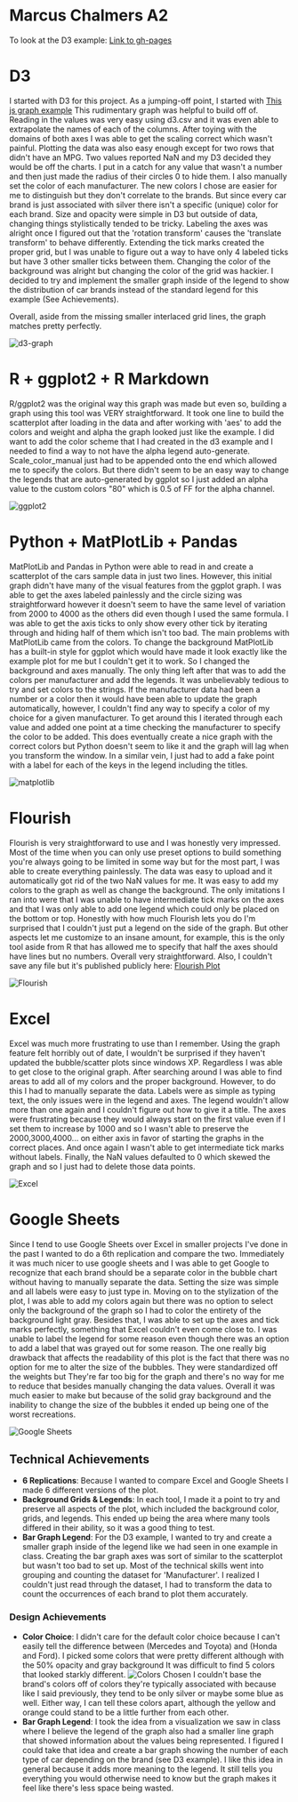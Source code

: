 # Marcus Chalmers A2

To look at the D3 example: [Link to gh-pages](https://mchalmers.github.io/a2-DataVis-5ways/d3/index.html)

# D3

I started with D3 for this project. As a jumping-off point, I started with [This js graph example](https://github.com/stevemacn/D3-Vanilla-Template/blob/main/scatterplot.js)
This rudimentary graph was helpful to build off of. Reading in the values was very easy using d3.csv and it was even able to extrapolate the
names of each of the columns. After toying with the domains of both axes I was able to get the scaling correct which wasn't painful. Plotting the data
was also easy enough except for two rows that didn't have an MPG. Two values reported NaN and my D3 decided they would be off the charts. I put in a catch
for any value that wasn't a number and then just made the radius of their circles 0 to hide them. I also manually set the color of each manufacturer. The
new colors I chose are easier for me to distinguish but they don't correlate to the brands. But since every car brand is just associated with
silver there isn't a specific (unique) color for each brand. Size and opacity were simple in D3 but outside of data, changing things stylistically
tended to be tricky. Labeling the axes was alright once I figured out that the 'rotation transform' causes the 'translate transform' to behave differently.
Extending the tick marks created the proper grid, but I was unable to figure out a way to have only 4 labeled ticks but have 3 other smaller ticks between them.
Changing the color of the background was alright but changing the color of the grid was hackier. I decided to try and implement the smaller graph inside of the
legend to show the distribution of car brands instead of the standard legend for this example (See Achievements). 

Overall, aside from the missing smaller interlaced grid lines, the graph matches pretty perfectly.

![d3-graph](img/d3.PNG)

# R + ggplot2 + R Markdown

R/ggplot2 was the original way this graph was made but even so, building a graph using this tool was VERY straightforward. 
It took one line to build the scatterplot after loading in the data and after working with 'aes' to add the colors
and weight and alpha the graph looked just like the example. I did want to add the color scheme that I had created in the d3
example and I needed to find a way to not have the alpha legend auto-generate. Scale_color_manual just had
to be appended onto the end which allowed me to specify the colors. But there didn't seem to be an easy way to change the legends
that are auto-generated by ggplot so I just added an alpha value to the custom colors "80" which is 0.5 of FF for the alpha channel.

![ggplot2](img/R.png)

# Python + MatPlotLib + Pandas

MatPlotLib and Pandas in Python were able to read in and create a scatterplot of the cars sample data in just two lines. However, this
initial graph didn't have many of the visual features from the ggplot graph. I was able to get the axes labeled painlessly and the 
circle sizing was straightforward however it doesn't seem to have the same level of variation from 2000 to 4000 as the others did even
though I used the same formula. I was able to get the axis ticks to only show every other tick by iterating through and hiding half
of them which isn't too bad. The main problems with MatPlotLib came from the colors. To change the background MatPlotLib  
has a built-in style for ggplot which would have made it look exactly like the example plot for me but I couldn't get it to work. So I 
changed the background and axes manually. The only thing left after that was to add the colors per manufacturer and add the legends.
It was unbelievably tedious to try and set colors to the strings. If the manufacturer data had been a number or a color then it would
have been able to update the graph automatically, however, I couldn't find any way to specify a color of my choice for a given manufacturer.
To get around this I iterated through each value and added one point at a time checking the manufacturer to specify the color to be added.
This does eventually create a nice graph with the correct colors but Python doesn't seem to like it and the graph will lag when you
transform the window. In a similar vein, I just had to add a fake point with a label for each of the keys in the legend including the titles.

![matplotlib](img/Python.png)

# Flourish

Flourish is very straightforward to use and I was honestly very impressed. Most of the time when you can only use preset options to build
something you're always going to be limited in some way but for the most part, I was able to create everything painlessly. The data was easy
to upload and it automatically got rid of the two NaN values for me. It was easy to add my colors to the graph as well as change the background.
The only imitations I ran into were that I was unable to have intermediate tick marks on the axes and that I was only able to add one legend
which could only be placed on the bottom or top. Honestly with how much Flourish lets you do I'm surprised that I couldn't just put
a legend on the side of the graph. But other aspects let me customize to an insane amount, for example, this is the only tool aside from R
that has allowed me to specify that half the axes should have lines but no numbers.
Overall very straightforward. Also, I couldn't save any file but it's published publicly here: [Flourish Plot](https://public.flourish.studio/visualisation/8673630/)

![Flourish](img/flourish.png)

# Excel

Excel was much more frustrating to use than I remember. Using the graph feature felt horribly out of date, I wouldn't be surprised if they haven't
updated the bubble/scatter plots since windows XP. Regardless I was able to get close to the original graph. After searching around I
was able to find areas to add all of my colors and the proper background. However, to do this I had to manually separate the data. Labels were as 
simple as typing text, the only issues were in the legend and axes. The legend wouldn't allow more than one again and I couldn't figure out how to
give it a title. The axes were frustrating because they would always start on the first value even if I set them to increase by 1000 and so I wasn't 
able to preserve the 2000,3000,4000... on either axis in favor of starting the graphs in the correct places. And once again I wasn't able to get
intermediate tick marks without labels. Finally, the NaN values defaulted to 0 which skewed the graph and so I just had to delete those data points.

![Excel](img/excel.png)

# Google Sheets

Since I tend to use Google Sheets over Excel in smaller projects I've done in the past I wanted to do a 6th replication and compare the two.
Immediately it was much nicer to use google sheets and I  was able to get Google to recognize that each brand should be a separate color in
the bubble chart without having to manually separate the data. Setting the size was simple and all labels were easy to just type in. Moving on to
the stylization of the plot, I was able to add my colors again but there was no option to select only the background of the graph so I had
to color the entirety of the background light gray. Besides that, I was able to set up the axes and tick marks perfectly, something
that Excel couldn't even come close to. I was unable to label the legend for some reason even though there was an option to add a label that was 
grayed out for some reason. The one really big drawback that affects the readability of this plot is the fact that there was no option for
me to alter the size of the bubbles. They were standardized off the weights but They're far too big for the graph and there's no way for me to reduce
that besides manually changing the data values.
Overall it was much easier to make but because of the solid gray background and the inability to change the size of the bubbles it ended up
being one of the worst recreations.

![Google Sheets](img/google.png)

## Technical Achievements
- **6 Replications**: Because I wanted to compare Excel and Google Sheets I made 6 different versions of the plot.
- **Background Grids & Legends**: In each tool, I made it a point to try and preserve all aspects of the plot, which included the background color, grids, and legends.
This ended up being the area where many tools differed in their ability, so it was a good thing to test.
- **Bar Graph Legend**: For the D3 example, I wanted to try and create a smaller graph inside of the legend like we had seen in one example in class.
Creating the bar graph axes was sort of similar to the scatterplot but wasn't too bad to set up. Most of the technical skills went into grouping and
counting the dataset for 'Manufacturer'. I realized I couldn't just read through the dataset, I had to transform the data to count the occurrences
of each brand to plot them accurately.

### Design Achievements
- **Color Choice**: I didn't care for the default color choice because I can't easily tell the difference between (Mercedes and Toyota) and (Honda and Ford).
I picked some colors that were pretty different although with the 50% opacity and gray background It was difficult to find 5 colors that looked starkly different.
![Colors Chosen](img/colors.PNG)
I couldn't base the brand's colors off of colors they're typically associated with because like I said previously, they tend to be only silver or maybe some blue as well.
Either way, I can tell these colors apart, although the yellow and orange could stand to be a little further from each other.
- **Bar Graph Legend**: I took the idea from a visualization we saw in class where I believe the legend of the graph also had a smaller line graph that showed information about
the values being represented. I figured I could take that idea and create a bar graph showing the number of each type of car depending on the brand (see D3 example). I like
this idea in general because it adds more meaning to the legend. It still tells you everything you would otherwise need to know but the graph makes it feel like there's less
space being wasted.
